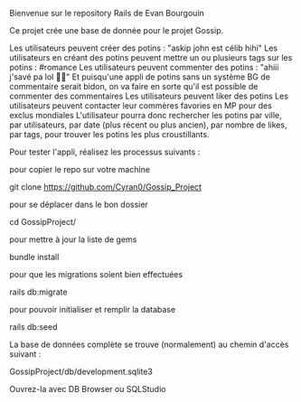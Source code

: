Bienvenue sur le repository Rails de Evan Bourgouin

Ce projet crée une base de donnée pour le projet Gossip.

Les utilisateurs peuvent créer des potins : "askip john est célib hihi"
Les utilisateurs en créant des potins peuvent mettre un ou plusieurs tags sur les potins : #romance
Les utilisateurs peuvent commenter des potins : "ahiii j'savé pa lol 💁‍♂️"
Et puisqu'une appli de potins sans un système BG de commentaire serait bidon, on va faire en sorte qu'il est possible de commenter des commentaires
Les utilisateurs peuvent liker des potins
Les utilisateurs peuvent contacter leur commères favories en MP pour des exclus mondiales
L'utilisateur pourra donc rechercher les potins par ville, par utilisateurs, par date (plus récent ou plus ancien), par nombre de likes, par tags, pour trouver les potins les plus croustillants.

Pour tester l'appli, réalisez les processus suivants :

pour copier le repo sur votre machine

git clone https://github.com/Cyran0/Gossip_Project

pour se déplacer dans le bon dossier

cd GossipProject/

pour mettre à jour la liste de gems

bundle install

pour que les migrations soient bien effectuées

rails db:migrate

pour pouvoir initialiser et remplir la database

rails db:seed

La base de données complète se trouve (normalement) au chemin d'accès suivant :

GossipProject/db/development.sqlite3

Ouvrez-la avec DB Browser ou SQLStudio
